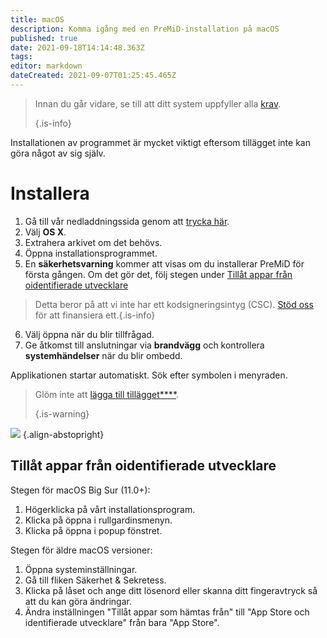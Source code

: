 ```yaml
---
title: macOS
description: Komma igång med en PreMiD-installation på macOS
published: true
date: 2021-09-18T14:14:48.363Z
tags:
editor: markdown
dateCreated: 2021-09-07T01:25:45.465Z
---
```


> Innan du går vidare, se till att ditt system uppfyller alla [krav](/install/requirements). 
> 
> {.is-info}

Installationen av programmet är mycket viktigt eftersom tillägget inte kan göra något av sig själv.

# Installera
1. Gå till vår nedladdningssida genom att [trycka här](https://premid.app/downloads).
2. Välj **OS X**.
3. Extrahera arkivet om det behövs.
4. Öppna installationsprogrammet.
5. En **säkerhetsvarning** kommer att visas om du installerar PreMiD för första gången. Om det gör det, följ stegen under [Tillåt appar från oidentifierade utvecklare](https://docs.premid.app/install/macos#allow-apps-from-unidentified-developers)
> Detta beror på att vi inte har ett kodsigneringsintyg (CSC). [Stöd oss](https://www.patreon.com/Timeraa) för att finansiera ett.{.is-info}
6. Välj öppna när du blir tillfrågad.
7. Ge åtkomst till anslutningar via **brandvägg** och kontrollera **systemhändelser** när du blir ombedd.

Applikationen startar automatiskt. Sök efter symbolen i menyraden.

> Glöm inte att [lägga till tillägget****](/install). 
> 
> {.is-warning}

![](https://img.icons8.com/color/2x/mac-logo.png) {.align-abstopright}

## Tillåt appar från oidentifierade utvecklare
Stegen för macOS Big Sur (11.0+):
1. Högerklicka på vårt installationsprogram.
2. Klicka på öppna i rullgardinsmenyn.
3. Klicka på öppna i popup fönstret.

Stegen för äldre macOS versioner:
1. Öppna systeminställningar.
2. Gå till fliken Säkerhet & Sekretess.
3. Klicka på låset och ange ditt lösenord eller skanna ditt fingeravtryck så att du kan göra ändringar.
4. Ändra inställningen "Tillåt appar som hämtas från" till "App Store och identifierade utvecklare" från bara "App Store".